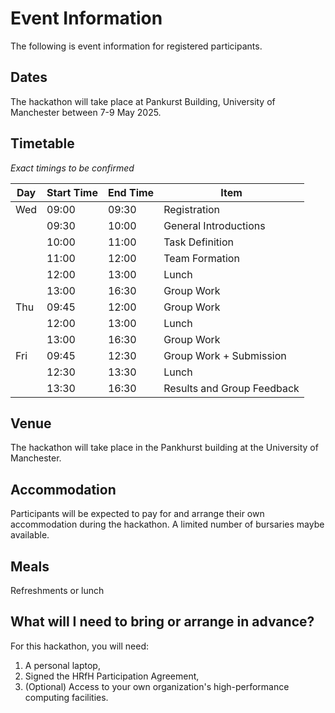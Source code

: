 # Event Information

The following is event information for registered participants.

## Dates

The hackathon will take place at Pankurst Building, University of Manchester between 7-9 May 2025.


## Timetable

*Exact timings to be confirmed*

|Day| Start Time | End Time | Item                       |
|---|------------|----------|----------------------------|
|Wed| 09:00      | 09:30    | Registration               |
|      | 09:30      | 10:00    | General Introductions      |
|      | 10:00      | 11:00    | Task Definition            |
|      | 11:00      | 12:00    | Team Formation             |
|      | 12:00      | 13:00    | Lunch                      |
|      | 13:00      | 16:30    | Group Work                 |
|Thu| 09:45      | 12:00    | Group Work                 |
|      | 12:00      | 13:00    | Lunch                      |
|      | 13:00      | 16:30    | Group Work                 |
|Fri| 09:45      | 12:30    | Group Work + Submission    |
|      | 12:30      | 13:30    | Lunch                      |
|      | 13:30      | 16:30    | Results and Group Feedback    |

## Venue

The hackathon will take place in the Pankhurst building at the University of Manchester.

## Accommodation

Participants will be expected to pay for and arrange their own accommodation during the hackathon. A limited number of bursaries maybe available.

## Meals
Refreshments or lunch


## What will I need to bring or arrange in advance?
For this hackathon, you will need:

1. A personal laptop,
2. Signed the HRfH Participation Agreement,
3. (Optional) Access to your own organization's high-performance computing facilities.

